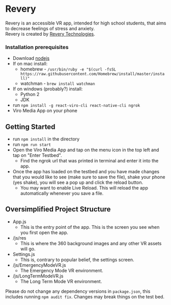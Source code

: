 # Revery
Revery is an accessible VR app, intended for high school students, that aims to decrease feelings of stress and anxiety.  
Revery is created by [Revery Technologies](https://revery.now.sh).
### Installation prerequisites

- Download [nodejs](https://nodejs.org/en/)
- If on mac install:
  - homebrew - `/usr/bin/ruby -e "$(curl -fsSL https://raw.githubusercontent.com/Homebrew/install/master/install)"`
  - watchman - `brew install watchman`
- If on windows (probably?) install:
  - Python 2
  - JDK
- run `npm install -g react-viro-cli react-native-cli ngrok`
- Viro Media App on your phone

## Getting Started

- run `npm install` in the directory
- run `npm run start`
- Open the Viro Media App and tap on the menu icon in the top left and tap on "Enter Testbed".
    - Find the ngrok url that was printed in terminal and enter it into the app.
- Once the app has loaded on the testbed and you have made changes that you would like to see (make sure to save the file), shake your phone (yes shake), you will see a pop up and click the reload button.
    - You may want to enable Live Reload. This will reload the app automatically whenever you save a file.

## Oversimplified Project Structure

- App.js
  - This is the entry point of the app. This is the screen you see when you first open the app.
- /js/res
  - This is where the 360 background images and any other VR assets will go.
- Settings.js
  - This is, contrary to popular belief, the settings screen.
- /js/EmergencyModeVR.js
  - The Emergency Mode VR environment.
- /js/LongTermModeVR.js
  - The Long Term Mode VR environment.

Please do not change any dependency versions in `package.json`, this includes running `npm audit fix`. Changes may break things on the test bed.
